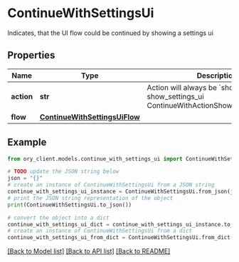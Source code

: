 # ContinueWithSettingsUi

Indicates, that the UI flow could be continued by showing a settings ui

## Properties

Name | Type | Description | Notes
------------ | ------------- | ------------- | -------------
**action** | **str** | Action will always be &#x60;show_settings_ui&#x60; show_settings_ui ContinueWithActionShowSettingsUIString | 
**flow** | [**ContinueWithSettingsUiFlow**](ContinueWithSettingsUiFlow.md) |  | 

## Example

```python
from ory_client.models.continue_with_settings_ui import ContinueWithSettingsUi

# TODO update the JSON string below
json = "{}"
# create an instance of ContinueWithSettingsUi from a JSON string
continue_with_settings_ui_instance = ContinueWithSettingsUi.from_json(json)
# print the JSON string representation of the object
print(ContinueWithSettingsUi.to_json())

# convert the object into a dict
continue_with_settings_ui_dict = continue_with_settings_ui_instance.to_dict()
# create an instance of ContinueWithSettingsUi from a dict
continue_with_settings_ui_from_dict = ContinueWithSettingsUi.from_dict(continue_with_settings_ui_dict)
```
[[Back to Model list]](../README.md#documentation-for-models) [[Back to API list]](../README.md#documentation-for-api-endpoints) [[Back to README]](../README.md)


